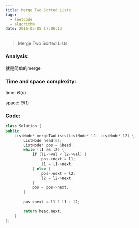 ```yaml
---
title: Merge Two Sorted Lists
tags:
  - leetcode
  - algorithm
date: 2016-05-05 17:06:13
---
```

>
>Merge Two Sorted Lists
>

### Analysis:
就是简单的merge
### Time and space complexity:
time: $\Theta (n)$

space: $\Theta (1)$
### Code:
```cpp
class Solution {
public:
    ListNode* mergeTwoLists(ListNode* l1, ListNode* l2) {
        ListNode head(0);
        ListNode* pos = &head;
        while (l1 && l2) {
            if (l1->val < l2->val) {
                pos->next = l1;
                l1 = l1->next;
            } else {
                pos->next = l2;
                l2 = l2->next;
            }
            pos = pos->next;
        }
        
        pos->next = l1 ? l1 : l2;
        
        return head.next;
    }
};
```
